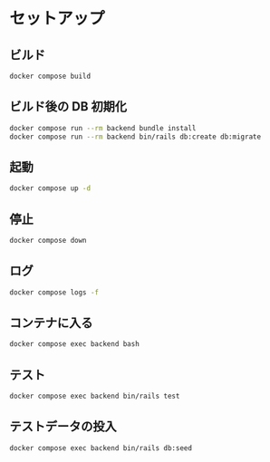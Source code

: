 # セットアップ

## ビルド

```sh
docker compose build
```

## ビルド後の DB 初期化

```sh
docker compose run --rm backend bundle install
docker compose run --rm backend bin/rails db:create db:migrate
```

## 起動

```sh
docker compose up -d
```

## 停止

```sh
docker compose down
```

## ログ

```sh
docker compose logs -f
```

## コンテナに入る

```sh
docker compose exec backend bash
```

## テスト

```sh
docker compose exec backend bin/rails test
```

## テストデータの投入

```sh
docker compose exec backend bin/rails db:seed
```
